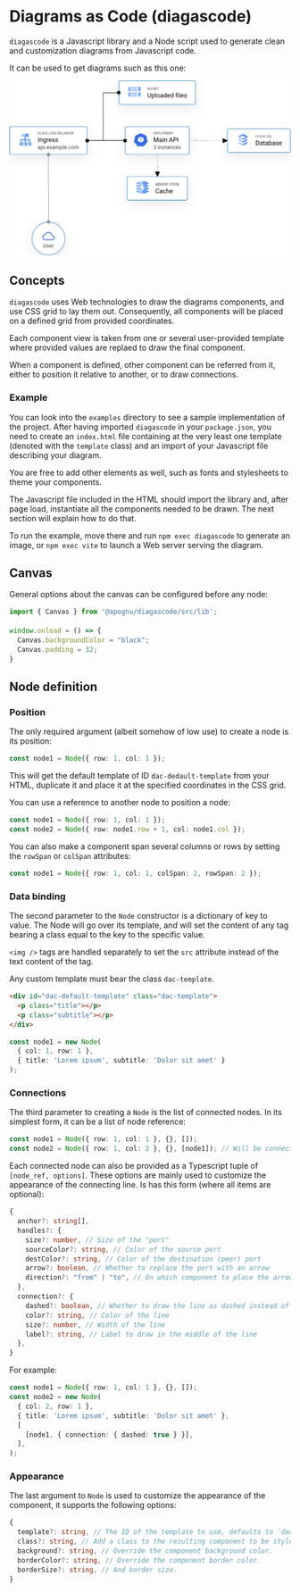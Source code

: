 # Diagrams as Code (diagascode)

`diagascode` is a Javascript library and a Node script used to generate clean and customization diagrams from Javascript code.

It can be used to get diagrams such as this one:

![Example diagram generated with diagascode](contrib/example.png)

## Concepts

`diagascode` uses Web technologies to draw the diagrams components, and use CSS grid to lay them out. Consequently, all components will be placed on a defined grid from provided coordinates.

Each component view is taken from one or several user-provided template where provided values are replaed to draw the final component.

When a component is defined, other component can be referred from it, either to position it relative to another, or to draw connections.

### Example

You can look into the `examples` directory to see a sample implementation of the project. After having imported `diagascode` in your `package.json`, you need to create an `index.html` file containing at the very least one template (denoted with the `template` class) and an import of your Javascript file describing your diagram.

You are free to add other elements as well, such as fonts and stylesheets to theme your components.

The Javascript file included in the HTML should import the library and, after page load, instantiate all the components needed to be drawn. The next section will explain how to do that.

To run the example, move there and run `npm exec diagascode` to generate an image, or `npm exec vite` to launch a Web server serving the diagram.

## Canvas

General options about the canvas can be configured before any node:

```typescript
import { Canvas } from '@apognu/diagascode/src/lib';

window.onload = () => {
  Canvas.backgroundColor = "black";
  Canvas.padding = 32;
}
```

## Node definition

### Position

The only required argument (albeit somehow of low use) to create a node is its position:

```typescript
const node1 = Node({ row: 1, col: 1 });
```

This will get the default template of ID `dac-dedault-template` from your HTML, duplicate it and place it at the specified coordinates in the CSS grid.

You can use a reference to another node to position a node:

```typescript
const node1 = Node({ row: 1, col: 1 });
const node2 = Node({ row: node1.row + 1, col: node1.col });
```

You can also make a component span several columns or rows by setting the `rowSpan` or `colSpan` attributes:

```typescript
const node1 = Node({ row: 1, col: 1, colSpan: 2, rowSpan: 2 });
```

### Data binding

The second parameter to the `Node` constructor is a dictionary of key to value. The Node will go over its template, and will set the content of any tag bearing a class equal to the key to the specific value.

`<img />` tags are handled separately to set the `src` attribute instead of the text content of the tag.

Any custom template must bear the class `dac-template`.

```html
<div id="dac-default-template" class="dac-template">
  <p class="title"></p>
  <p class="subtitle"></p>
</div>
```

```typescript
const node1 = new Node(
  { col: 1, row: 1 },
  { title: 'Lorem ipsum', subtitle: 'Dolor sit amet' }
);
```

### Connections

The third parameter to creating a `Node` is the list of connected nodes. In its simplest form, it can be a list of node reference:

```typescript
const node1 = Node({ row: 1, col: 1 }, {}, []);
const node2 = Node({ row: 1, col: 2 }, {}, [node1]); // Will be connected to node1.
```

Each connected node can also be provided as a Typescript tuple of `[node_ref, options]`. These options are mainly used to customize the appearance of the connecting line. Is has this form (where all items are optional):

```typescript
{
  anchor?: string[],
  handles?: {
    size?: number, // Size of the "port"
    sourceColor?: string, // Color of the source port
    destColor?: string, // Color of the destination (peer) port
    arrow?: boolean, // Whether to replace the port with an arrow
    direction?: "from" | "to", // On which component to place the arrow
  },
  connection?: {
    dashed?: boolean, // Whether to draw the line as dashed instead of full
    color?: string, // Color of the line
    size?: number, // Width of the line
    label?: string, // Label to draw in the middle of the line
  },
}
```

For example:

```typescript
const node1 = Node({ row: 1, col: 1 }, {}, []);
const node2 = new Node(
  { col: 2, row: 1 },
  { title: 'Lorem ipsum', subtitle: 'Dolor sit amet' },
  [
    [node1, { connection: { dashed: true } }],
  ],
);
```

### Appearance

The last argument to `Node` is used to customize the appearance of the component, it supports the following options:

```typescript
{
  template?: string, // The ID of the template to use, defaults to `dac-default-template`.
  class?: string, // Add a class to the resulting component to be styled with CSS
  background?: string, // Override the component background color.
  borderColor?: string, // Override the component border color.
  borderSize?: string, // And border size.
}
```
